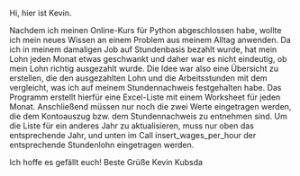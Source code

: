 Hi, hier ist Kevin.

Nachdem ich meinen Online-Kurs für Python abgeschlossen habe, wollte ich mein neues Wissen an einem Problem aus meinem Alltag anwenden.
Da ich in meinem damaligen Job auf Stundenbasis bezahlt wurde, hat mein Lohn jeden Monat etwas geschwankt und daher war es nicht eindeutig, ob mein Lohn richtig ausgezahlt wurde. Die Idee war also eine Übersicht zu erstellen, die den ausgezahlten Lohn und die Arbeitsstunden mit dem vergleicht, was ich auf meinem Stundennachweis festgehalten habe.
Das Programm erstellt hierfür eine Excel-Liste mit einem Worksheet für jeden Monat. Anschließend müssen nur noch die zwei Werte eingetragen werden, die dem Kontoauszug bzw. dem Stundennachweis zu entnehmen sind.
Um die Liste für ein anderes Jahr zu aktualisieren, muss nur oben das entsprechende Jahr, und unten im Call insert_wages_per_hour der entsprechende Stundenlohn eingetragen werden.

Ich hoffe es gefällt euch!
Beste Grüße
Kevin Kubsda
